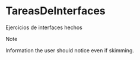 # TareasDeInterfaces
Ejercicios de interfaces hechos

> [!NOTE]
> Information the user should notice even if skimming.
